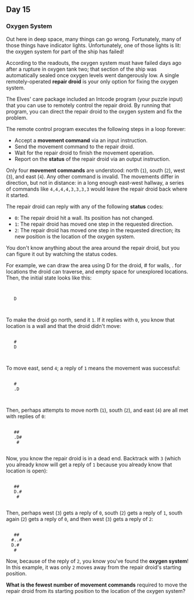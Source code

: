 ## Day 15

### Oxygen System

Out here in deep space, many things can go wrong. Fortunately, many of those things have 
indicator lights. Unfortunately, one of those lights is lit: the oxygen system for part of the 
ship has failed!

According to the readouts, the oxygen system must have failed days ago after a rupture in 
oxygen tank two; that section of the ship was automatically sealed once oxygen levels went 
dangerously low. A single remotely-operated **repair droid** is your only option for fixing the 
oxygen system.

The Elves' care package included an Intcode program (your puzzle input) that you can use to 
remotely control the repair droid. By running that program, you can direct the repair droid to 
the oxygen system and fix the problem.

The remote control program executes the following steps in a loop forever:

- Accept a **movement command** via an input instruction.
- Send the movement command to the repair droid.
- Wait for the repair droid to finish the movement operation.
- Report on the **status** of the repair droid via an output instruction.

Only four **movement commands** are understood: north (`1`), south (`2`), west (`3`), and 
east (`4`). Any other command is invalid. The movements differ in direction, but not in distance: 
in a long enough east-west hallway, a series of commands like `4,4,4,4,3,3,3,3` would 
leave the repair droid back where it started.

The repair droid can reply with any of the following **status** codes:

- `0`: The repair droid hit a wall. Its position has not changed.
- `1`: The repair droid has moved one step in the requested direction.
- `2`: The repair droid has moved one step in the requested direction; its new position is the location of the oxygen system.

You don't know anything about the area around the repair droid, but you can figure it out 
by watching the status codes.

For example, we can draw the area using D for the droid, # for walls, . for locations the droid
can traverse, and empty space for unexplored locations. Then, the initial state looks like this:

```
      
      
   D  
      
      
```

To make the droid go north, send it `1`. If it replies with `0`, you know that location is a wall and 
that the droid didn't move:

```
      
   #  
   D  
      
      
```

To move east, send `4`; a reply of `1` means the movement was successful:

```
      
   #  
   .D 
      
      
```

Then, perhaps attempts to move north (`1`), south (`2`), and east (`4`) are all met with replies of `0`:

```
      
   ## 
   .D#
    # 
      
```

Now, you know the repair droid is in a dead end. Backtrack with `3` (which you already know 
will get a reply of `1` because you already know that location is open):

```
      
   ## 
   D.#
    # 
      
```

Then, perhaps west (`3`) gets a reply of `0`, south (`2`) gets a reply of `1`, south again (`2`) gets 
a reply of `0`, and then west (`3`) gets a reply of `2`:

```
      
   ## 
  #..#
  D.# 
   #  
```

Now, because of the reply of `2`, you know you've found the **oxygen system**! In this 
example, it was only `2` moves away from the repair droid's starting position.

**What is the fewest number of movement commands** required to move the repair droid 
from its starting position to the location of the oxygen system?

